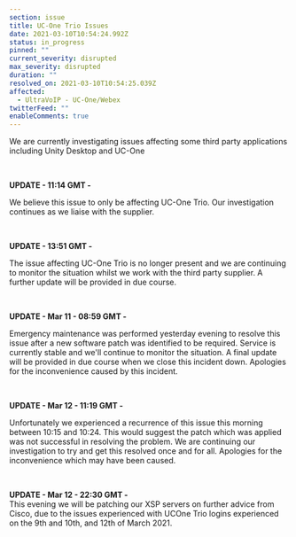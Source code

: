 ```yaml
---
section: issue
title: UC-One Trio Issues
date: 2021-03-10T10:54:24.992Z
status: in_progress
pinned: ""
current_severity: disrupted
max_severity: disrupted
duration: ""
resolved_on: 2021-03-10T10:54:25.039Z
affected:
  - UltraVoIP - UC-One/Webex
twitterFeed: ""
enableComments: true
---
```

We are currently investigating issues affecting some third party applications including Unity Desktop and UC-One

<br>

**UPDATE - 11:14 GMT -**

We believe this issue to only be affecting UC-One Trio. Our investigation continues as we liaise with the supplier.

<br>

**UPDATE - 13:51 GMT -**

The issue affecting UC-One Trio is no longer present and we are continuing to monitor the situation whilst we work with the third party supplier. A further update will be provided in due course.

<br>

**UPDATE - Mar 11 - 08:59 GMT -**

Emergency maintenance was performed yesterday evening to resolve this issue after a new software patch was identified to be required. Service is currently stable and we'll continue to monitor the situation. A final update will be provided in due course when we close this incident down. Apologies for the inconvenience caused by this incident.

<br>

**UPDATE - Mar 12 - 11:19 GMT -**

Unfortunately we experienced a recurrence of this issue this morning between 10:15 and 10:24. This would suggest the patch which was applied was not successful in resolving the problem. We are continuing our investigation to try and get this resolved once and for all. Apologies for the inconvenience which may have been caused.

<br>

**UPDATE - Mar 12 - 22:30 GMT -**\
This evening we will be patching our XSP servers on further advice from Cisco, due to the issues experienced with UCOne Trio logins experienced on the 9th and 10th, and 12th of March 2021.